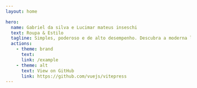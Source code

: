 ```yaml
---
layout: home

hero:
  name: Gabriel da silva e Lucimar mateus inseschi
  text: Roupa & Estilo
  tagline: Simples, poderoso e de alto desempenho. Descubra a moderna loja de Roupas e Estilo que você sempre quis.
  actions:
    - theme: brand
      text: 
      link: /example
    - theme: alt
      text: View on GitHub
      link: https://github.com/vuejs/vitepress
---
```

